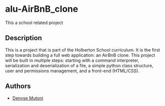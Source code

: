 # alu-AirBnB_clone
This a school related project

## Description

This is a project that is part of the Holberton School curriculum. It is the first step towards building a full web application: an AirBnB clone. This project will be built in multiple steps: starting with a command interpreter, serialization and deserialization of a file, a simple python class structure, user and permissions management, and a front-end (HTML/CSS).

## Authors
- [Denyse Mutoni](d.mutoni2@alustudent.com)

